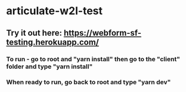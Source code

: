 # articulate-w2l-test
## Try it out here: https://webform-sf-testing.herokuapp.com/

### To run - go to root and "yarn install" then go to the "client" folder and type "yarn install"
### When ready to run, go back to root and type "yarn dev"